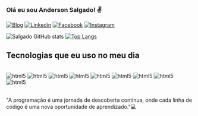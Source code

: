

### Olá eu sou Anderson Salgado! ✌️

[![Blog](https://img.shields.io/badge/dev.to-0A0A0A?style=for-the-badge&logo=devdotto&logoColor=white)](#)
[![Linkedin](https://img.shields.io/badge/LinkedIn-0077B5?style=for-the-badge&logo=linkedin&logoColor=white)](https://www.linkedin.com/in/anderson-salgado-faustino-65846577/)
[![Facebook](https://img.shields.io/badge/Facebook-1877F2?style=for-the-badge&logo=facebook&logoColor=white)](https://www.facebook.com/andersonsalgado/?locale=pt_BR)
[![Instagram](https://img.shields.io/badge/Instagram-E4405F?style=for-the-badge&logo=instagram&logoColor=white)](https://www.instagram.com/andersonsalgadofaustino/)

![Salgado GitHub stats](https://github-readme-stats.vercel.app/api?username=asalgado&show_icons=true&theme=tokyonight) [![Top Langs](https://github-readme-stats.vercel.app/api/top-langs/?username=afaustino&layout=donut)](https://github.com/anuraghazra/github-readme-stats)

## Tecnologias que eu uso no meu dia

<div sytle="display: inline_block"><br/>
    <img aling="center" alt="html5" src="https://img.shields.io/badge/HTML5-E34F26?style=for-the-badge&logo=html5&logoColor=white"/>
    <img aling="center" alt="html5" src="https://img.shields.io/badge/Python-3776AB?style=for-the-badge&logo=python&logoColor=white"/>
    <img aling="center" alt="html5" src="https://img.shields.io/badge/JavaScript-F7DF1E?style=for-the-badge&logo=javascript&logoColor=black"/>
    <img aling="center" alt="html5" src="https://img.shields.io/badge/Sass-CC6699?style=for-the-badge&logo=sass&logoColor=white"/>
    <img aling="center" alt="html5" src="https://img.shields.io/badge/PHP-777BB4?style=for-the-badge&logo=php&logoColor=white"/>
    <img aling="center" alt="html5" src="https://img.shields.io/badge/Bootstrap-563D7C?style=for-the-badge&logo=bootstrap&logoColor=white"/>
    <img aling="center" alt="html5" src="https://img.shields.io/badge/MySQL-00000F?style=for-the-badge&logo=mysql&logoColor=white"/>
    <img aling="center" alt="html5" src="https://img.shields.io/badge/Linux-FCC624?style=for-the-badge&logo=linux&logoColor=black"/>
    <img aling="center" alt="html5" src="https://img.shields.io/badge/Windows-0078D6?style=for-the-badge&logo=windows&logoColor=white"/>
    
</div><br/>

"A programação é uma jornada de descoberta contínua, onde cada linha de código é uma nova oportunidade de aprendizado."💻
